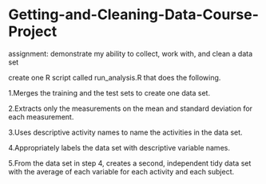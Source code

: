 # Getting-and-Cleaning-Data-Course-Project
assignment: demonstrate my ability to collect, work with, and clean a data set

create one R script called run_analysis.R that does the following. 

1.Merges the training and the test sets to create one data set.

2.Extracts only the measurements on the mean and standard deviation for each measurement. 

3.Uses descriptive activity names to name the activities in the data set.

4.Appropriately labels the data set with descriptive variable names. 

5.From the data set in step 4, creates a second, independent tidy data set with the average of each variable for each activity and each subject.